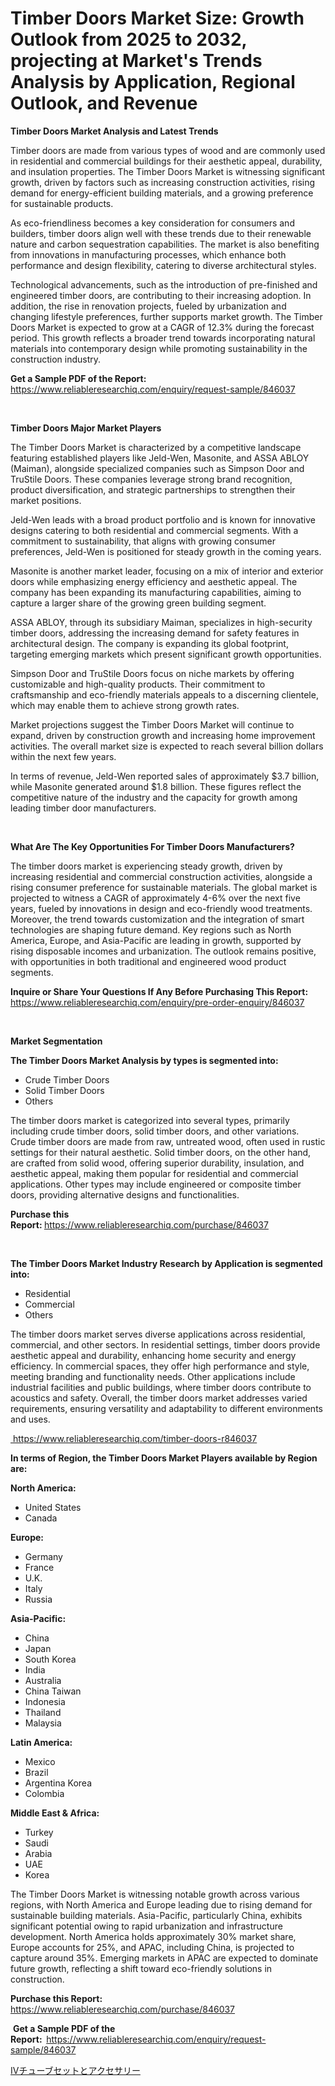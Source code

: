 <p><h1>Timber Doors Market Size: Growth Outlook from 2025 to 2032, projecting at Market's Trends Analysis by Application, Regional Outlook, and Revenue</h1></p><p><strong>Timber Doors Market Analysis and Latest Trends</strong></p>
<p><p>Timber doors are made from various types of wood and are commonly used in residential and commercial buildings for their aesthetic appeal, durability, and insulation properties. The Timber Doors Market is witnessing significant growth, driven by factors such as increasing construction activities, rising demand for energy-efficient building materials, and a growing preference for sustainable products. </p><p>As eco-friendliness becomes a key consideration for consumers and builders, timber doors align well with these trends due to their renewable nature and carbon sequestration capabilities. The market is also benefiting from innovations in manufacturing processes, which enhance both performance and design flexibility, catering to diverse architectural styles. </p><p>Technological advancements, such as the introduction of pre-finished and engineered timber doors, are contributing to their increasing adoption. In addition, the rise in renovation projects, fueled by urbanization and changing lifestyle preferences, further supports market growth. The Timber Doors Market is expected to grow at a CAGR of 12.3% during the forecast period. This growth reflects a broader trend towards incorporating natural materials into contemporary design while promoting sustainability in the construction industry.</p></p>
<p><strong>Get a Sample PDF of the Report:&nbsp;</strong> <a href="https://www.reliableresearchiq.com/enquiry/request-sample/846037?utm_campaign=1102&utm_medium=2&utm_source=Github&utm_content=ia&utm_term=08022025&utm_id=timber-doors">https://www.reliableresearchiq.com/enquiry/request-sample/846037</a></p>
<p>&nbsp;</p>
<p><strong>Timber Doors Major Market Players</strong></p>
<p><p>The Timber Doors Market is characterized by a competitive landscape featuring established players like Jeld-Wen, Masonite, and ASSA ABLOY (Maiman), alongside specialized companies such as Simpson Door and TruStile Doors. These companies leverage strong brand recognition, product diversification, and strategic partnerships to strengthen their market positions.</p><p>Jeld-Wen leads with a broad product portfolio and is known for innovative designs catering to both residential and commercial segments. With a commitment to sustainability, that aligns with growing consumer preferences, Jeld-Wen is positioned for steady growth in the coming years.</p><p>Masonite is another market leader, focusing on a mix of interior and exterior doors while emphasizing energy efficiency and aesthetic appeal. The company has been expanding its manufacturing capabilities, aiming to capture a larger share of the growing green building segment. </p><p>ASSA ABLOY, through its subsidiary Maiman, specializes in high-security timber doors, addressing the increasing demand for safety features in architectural design. The company is expanding its global footprint, targeting emerging markets which present significant growth opportunities.</p><p>Simpson Door and TruStile Doors focus on niche markets by offering customizable and high-quality products. Their commitment to craftsmanship and eco-friendly materials appeals to a discerning clientele, which may enable them to achieve strong growth rates.</p><p>Market projections suggest the Timber Doors Market will continue to expand, driven by construction growth and increasing home improvement activities. The overall market size is expected to reach several billion dollars within the next few years. </p><p>In terms of revenue, Jeld-Wen reported sales of approximately $3.7 billion, while Masonite generated around $1.8 billion. These figures reflect the competitive nature of the industry and the capacity for growth among leading timber door manufacturers.</p></p>
<p>&nbsp;</p>
<p><strong>What Are The Key Opportunities For Timber Doors Manufacturers?</strong></p>
<p><p>The timber doors market is experiencing steady growth, driven by increasing residential and commercial construction activities, alongside a rising consumer preference for sustainable materials. The global market is projected to witness a CAGR of approximately 4-6% over the next five years, fueled by innovations in design and eco-friendly wood treatments. Moreover, the trend towards customization and the integration of smart technologies are shaping future demand. Key regions such as North America, Europe, and Asia-Pacific are leading in growth, supported by rising disposable incomes and urbanization. The outlook remains positive, with opportunities in both traditional and engineered wood product segments.</p></p>
<p><strong>Inquire or Share Your Questions If Any Before Purchasing This Report:</strong> <a href="https://www.reliableresearchiq.com/enquiry/pre-order-enquiry/846037?utm_campaign=1102&utm_medium=2&utm_source=Github&utm_content=ia&utm_term=08022025&utm_id=timber-doors">https://www.reliableresearchiq.com/enquiry/pre-order-enquiry/846037</a></p>
<p>&nbsp;</p>
<p><strong>Market Segmentation</strong></p>
<p><strong>The Timber Doors Market Analysis by types is segmented into:</strong></p>
<p><ul><li>Crude Timber Doors</li><li>Solid Timber Doors</li><li>Others</li></ul></p>
<p><p>The timber doors market is categorized into several types, primarily including crude timber doors, solid timber doors, and other variations. Crude timber doors are made from raw, untreated wood, often used in rustic settings for their natural aesthetic. Solid timber doors, on the other hand, are crafted from solid wood, offering superior durability, insulation, and aesthetic appeal, making them popular for residential and commercial applications. Other types may include engineered or composite timber doors, providing alternative designs and functionalities.</p></p>
<p><strong>Purchase this Report:&nbsp;</strong><a href="https://www.reliableresearchiq.com/purchase/846037?utm_campaign=1102&utm_medium=2&utm_source=Github&utm_content=ia&utm_term=08022025&utm_id=timber-doors">https://www.reliableresearchiq.com/purchase/846037</a></p>
<p>&nbsp;</p>
<p><strong>The Timber Doors Market Industry Research by Application is segmented into:</strong></p>
<p><ul><li>Residential</li><li>Commercial</li><li>Others</li></ul></p>
<p><p>The timber doors market serves diverse applications across residential, commercial, and other sectors. In residential settings, timber doors provide aesthetic appeal and durability, enhancing home security and energy efficiency. In commercial spaces, they offer high performance and style, meeting branding and functionality needs. Other applications include industrial facilities and public buildings, where timber doors contribute to acoustics and safety. Overall, the timber doors market addresses varied requirements, ensuring versatility and adaptability to different environments and uses.</p></p>
<p><a href="https://www.reliableresearchiq.com/timber-doors-r846037?utm_campaign=1102&utm_medium=2&utm_source=Github&utm_content=ia&utm_term=08022025&utm_id=timber-doors">&nbsp;https://www.reliableresearchiq.com/timber-doors-r846037</a></p>
<p><strong>In terms of Region, the Timber Doors Market Players available by Region are:</strong></p>
<p>
    <p> <strong> North America: </strong>
        <ul>
            <li>United States</li>
            <li>Canada</li>
        </ul>
        </p> 
    <p> <strong> Europe: </strong>
        <ul>
            <li>Germany</li>
            <li>France</li>
            <li>U.K.</li>
            <li>Italy</li>
            <li>Russia</li>
        </ul>
        </p> 
    <p> <strong> Asia-Pacific: </strong>
        <ul>
            <li>China</li>
            <li>Japan</li>
            <li>South Korea</li>
            <li>India</li>
            <li>Australia</li>
            <li>China Taiwan</li>
            <li>Indonesia</li>
            <li>Thailand</li>
            <li>Malaysia</li>
        </ul>
        </p> 
    <p> <strong> Latin America: </strong>
        <ul>
            <li>Mexico</li>
            <li>Brazil</li>
            <li>Argentina Korea</li>
            <li>Colombia</li>
        </ul>
        </p> 
    <p> <strong> Middle East & Africa: </strong>
        <ul>
            <li>Turkey</li>
            <li>Saudi</li>
            <li>Arabia</li>
            <li>UAE</li>
            <li>Korea</li>
        </ul>
    </p>
    </p>
<p><p>The Timber Doors Market is witnessing notable growth across various regions, with North America and Europe leading due to rising demand for sustainable building materials. Asia-Pacific, particularly China, exhibits significant potential owing to rapid urbanization and infrastructure development. North America holds approximately 30% market share, Europe accounts for 25%, and APAC, including China, is projected to capture around 35%. Emerging markets in APAC are expected to dominate future growth, reflecting a shift toward eco-friendly solutions in construction.</p></p>
<p><strong>Purchase this Report: </strong><a href="https://www.reliableresearchiq.com/purchase/846037?utm_campaign=1102&utm_medium=2&utm_source=Github&utm_content=ia&utm_term=08022025&utm_id=timber-doors">https://www.reliableresearchiq.com/purchase/846037</a></p>
<p>&nbsp;<strong>Get a Sample PDF of the Report:&nbsp;&nbsp;</strong><a href="https://www.reliableresearchiq.com/enquiry/request-sample/846037?utm_campaign=1102&utm_medium=2&utm_source=Github&utm_content=ia&utm_term=08022025&utm_id=timber-doors">https://www.reliableresearchiq.com/enquiry/request-sample/846037</a></p>
<p><strong></strong></p>
<p><p><a href="https://github.com/mohamedbakry57/Market-Research-Report-List-6/blob/main/202607635501.md?utm_campaign=1102&utm_medium=2&utm_source=Github&utm_content=ia&utm_term=08022025&utm_id=timber-doors">IVチューブセットとアクセサリー</a></p></p>
